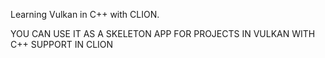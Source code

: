 Learning Vulkan in C++ with CLION.

YOU CAN USE IT AS A SKELETON APP FOR PROJECTS IN VULKAN WITH C++ SUPPORT IN CLION
